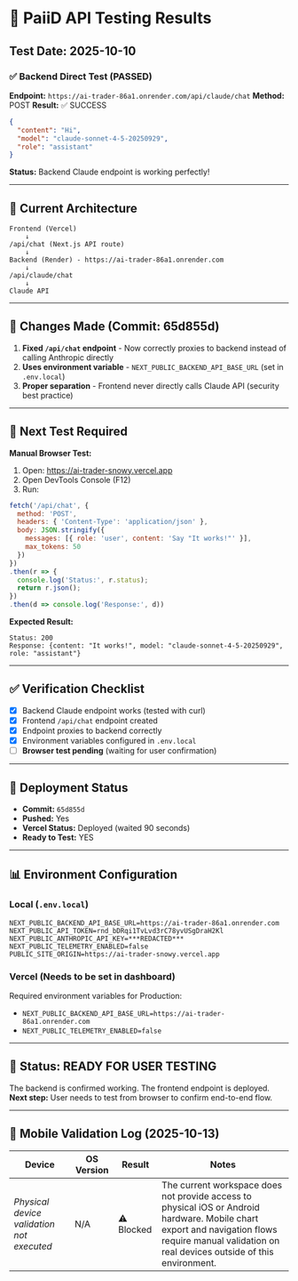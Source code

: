 # 🧪 PaiiD API Testing Results

## Test Date: 2025-10-10

### ✅ Backend Direct Test (PASSED)
**Endpoint:** `https://ai-trader-86a1.onrender.com/api/claude/chat`
**Method:** POST
**Result:** ✅ SUCCESS

```json
{
  "content": "Hi",
  "model": "claude-sonnet-4-5-20250929",
  "role": "assistant"
}
```

**Status:** Backend Claude endpoint is working perfectly!

---

## 🎯 Current Architecture

```
Frontend (Vercel)
    ↓
/api/chat (Next.js API route)
    ↓
Backend (Render) - https://ai-trader-86a1.onrender.com
    ↓
/api/claude/chat
    ↓
Claude API
```

---

## 📝 Changes Made (Commit: 65d855d)

1. **Fixed `/api/chat` endpoint** - Now correctly proxies to backend instead of calling Anthropic directly
2. **Uses environment variable** - `NEXT_PUBLIC_BACKEND_API_BASE_URL` (set in `.env.local`)
3. **Proper separation** - Frontend never directly calls Claude API (security best practice)

---

## 🧪 Next Test Required

**Manual Browser Test:**

1. Open: https://ai-trader-snowy.vercel.app
2. Open DevTools Console (F12)
3. Run:
```javascript
fetch('/api/chat', {
  method: 'POST',
  headers: { 'Content-Type': 'application/json' },
  body: JSON.stringify({
    messages: [{ role: 'user', content: 'Say "It works!"' }],
    max_tokens: 50
  })
})
.then(r => {
  console.log('Status:', r.status);
  return r.json();
})
.then(d => console.log('Response:', d))
```

**Expected Result:**
```
Status: 200
Response: {content: "It works!", model: "claude-sonnet-4-5-20250929", role: "assistant"}
```

---

## ✅ Verification Checklist

- [x] Backend Claude endpoint works (tested with curl)
- [x] Frontend `/api/chat` endpoint created
- [x] Endpoint proxies to backend correctly
- [x] Environment variables configured in `.env.local`
- [ ] **Browser test pending** (waiting for user confirmation)

---

## 🚀 Deployment Status

- **Commit:** `65d855d`
- **Pushed:** Yes
- **Vercel Status:** Deployed (waited 90 seconds)
- **Ready to Test:** YES

---

## 📊 Environment Configuration

### Local (`.env.local`)
```env
NEXT_PUBLIC_BACKEND_API_BASE_URL=https://ai-trader-86a1.onrender.com
NEXT_PUBLIC_API_TOKEN=rnd_bDRqi1TvLvd3rC78yvUSgDraH2Kl
NEXT_PUBLIC_ANTHROPIC_API_KEY=***REDACTED***
NEXT_PUBLIC_TELEMETRY_ENABLED=false
PUBLIC_SITE_ORIGIN=https://ai-trader-snowy.vercel.app
```

### Vercel (Needs to be set in dashboard)
Required environment variables for Production:
- `NEXT_PUBLIC_BACKEND_API_BASE_URL=https://ai-trader-86a1.onrender.com`
- `NEXT_PUBLIC_TELEMETRY_ENABLED=false`

---

## 🎯 Status: READY FOR USER TESTING

The backend is confirmed working. The frontend endpoint is deployed.
**Next step:** User needs to test from browser to confirm end-to-end flow.

---

## 📱 Mobile Validation Log (2025-10-13)

| Device | OS Version | Result | Notes |
| --- | --- | --- | --- |
| _Physical device validation not executed_ | N/A | ⚠️ Blocked | The current workspace does not provide access to physical iOS or Android hardware. Mobile chart export and navigation flows require manual validation on real devices outside of this environment. |
